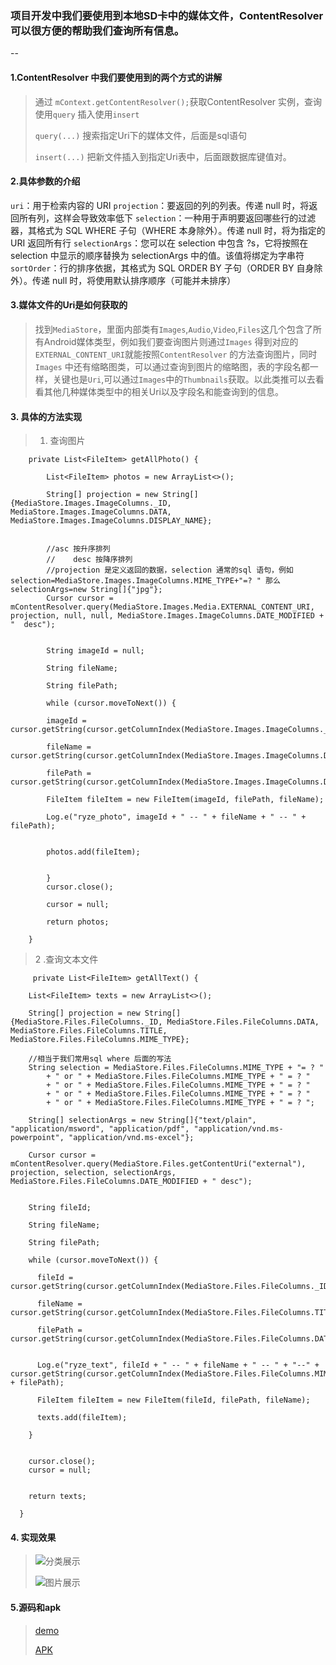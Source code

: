 ### 项目开发中我们要使用到本地SD卡中的媒体文件，ContentResolver 可以很方便的帮助我们查询所有信息。
--
#### 1.ContentResolver 中我们要使用到的两个方式的讲解
>
> 通过 `mContext.getContentResolver();`获取ContentResolver 实例，查询使用`query` 插入使用`insert`
>
>`query(...)` 搜索指定Uri下的媒体文件，后面是sql语句
>
>`insert(...)` 把新文件插入到指定Uri表中，后面跟数据库键值对。

#### 2.具体参数的介绍
>
`uri`：用于检索内容的 URI
`projection`：要返回的列的列表。传递 null 时，将返回所有列，这样会导致效率低下
`selection`：一种用于声明要返回哪些行的过滤器，其格式为 SQL WHERE 子句（WHERE 本身除外）。传递 null 时，将为指定的 URI 返回所有行
`selectionArgs`：您可以在 selection 中包含 ?s，它将按照在 selection 中显示的顺序替换为 selectionArgs 中的值。该值将绑定为字串符
`sortOrder`：行的排序依据，其格式为 SQL ORDER BY 子句（ORDER BY 自身除外）。传递 null 时，将使用默认排序顺序（可能并未排序）
>

#### 3.媒体文件的Uri是如何获取的
>
>找到`MediaStore`，里面内部类有`Images`,`Audio`,`Video`,`Files`这几个包含了所有Android媒体类型，例如我们要查询图片则通过`Images` 得到对应的`EXTERNAL_CONTENT_URI`就能按照`ContentResolver` 的方法查询图片，同时`Images` 中还有缩略图类，可以通过查询到图片的缩略图，表的字段名都一样，关键也是`Uri`,可以通过`Images`中的`Thumbnails`获取。以此类推可以去看看其他几种媒体类型中的相关Uri以及字段名和能查询到的信息。
>
>
#### 3. 具体的方法实现
>
> 1. 查询图片
>
> 	

		private List<FileItem> getAllPhoto() {

    		List<FileItem> photos = new ArrayList<>();

    		String[] projection = new String[]{MediaStore.Images.ImageColumns._ID, MediaStore.Images.ImageColumns.DATA, MediaStore.Images.ImageColumns.DISPLAY_NAME};


    		//asc 按升序排列
			//    desc 按降序排列
    		//projection 是定义返回的数据，selection 通常的sql 语句，例如  selection=MediaStore.Images.ImageColumns.MIME_TYPE+"=? " 那么 selectionArgs=new String[]{"jpg"};
    		Cursor cursor = mContentResolver.query(MediaStore.Images.Media.EXTERNAL_CONTENT_URI, projection, null, null, MediaStore.Images.ImageColumns.DATE_MODIFIED + "  desc");


    		String imageId = null;

	    	String fileName;

	    	String filePath;

	    	while (cursor.moveToNext()) {

	      	imageId = cursor.getString(cursor.getColumnIndex(MediaStore.Images.ImageColumns._ID));

	      	fileName = cursor.getString(cursor.getColumnIndex(MediaStore.Images.ImageColumns.DISPLAY_NAME));

	      	filePath = cursor.getString(cursor.getColumnIndex(MediaStore.Images.ImageColumns.DATA));

	      	FileItem fileItem = new FileItem(imageId, filePath, fileName);

	      	Log.e("ryze_photo", imageId + " -- " + fileName + " -- " + filePath);


	      	photos.add(fileItem);


	    	}
	   	 	cursor.close();

	    	cursor = null;

	    	return photos;

	  	}
>
>
>2 .查询文本文件
>

		 private List<FileItem> getAllText() {

	    List<FileItem> texts = new ArrayList<>();

	    String[] projection = new String[]{MediaStore.Files.FileColumns._ID, MediaStore.Files.FileColumns.DATA, MediaStore.Files.FileColumns.TITLE, MediaStore.Files.FileColumns.MIME_TYPE};

        //相当于我们常用sql where 后面的写法
	    String selection = MediaStore.Files.FileColumns.MIME_TYPE + "= ? "
	        + " or " + MediaStore.Files.FileColumns.MIME_TYPE + " = ? "
	        + " or " + MediaStore.Files.FileColumns.MIME_TYPE + " = ? "
	        + " or " + MediaStore.Files.FileColumns.MIME_TYPE + " = ? "
	        + " or " + MediaStore.Files.FileColumns.MIME_TYPE + " = ? ";

	    String[] selectionArgs = new String[]{"text/plain", "application/msword", "application/pdf", "application/vnd.ms-powerpoint", "application/vnd.ms-excel"};

	    Cursor cursor = mContentResolver.query(MediaStore.Files.getContentUri("external"), projection, selection, selectionArgs, MediaStore.Files.FileColumns.DATE_MODIFIED + " desc");


	    String fileId;

	    String fileName;

	    String filePath;

	    while (cursor.moveToNext()) {

	      fileId = cursor.getString(cursor.getColumnIndex(MediaStore.Files.FileColumns._ID));

	      fileName = cursor.getString(cursor.getColumnIndex(MediaStore.Files.FileColumns.TITLE));

	      filePath = cursor.getString(cursor.getColumnIndex(MediaStore.Files.FileColumns.DATA));


	      Log.e("ryze_text", fileId + " -- " + fileName + " -- " + "--" + cursor.getString(cursor.getColumnIndex(MediaStore.Files.FileColumns.MIME_TYPE)) + filePath);

	      FileItem fileItem = new FileItem(fileId, filePath, fileName);

	      texts.add(fileItem);

	    }


	    cursor.close();
	    cursor = null;


	    return texts;

	  }

>
>
#### 4. 实现效果
>
>![分类展示](https://raw.githubusercontent.com/goodbranch/AndroidNote/master/note/image/contentresolver_1.png)
>
>![图片展示](https://raw.githubusercontent.com/goodbranch/AndroidNote/master/note/image/contentresolver_2.png)
>
>
#### 5.源码和apk
>
> [demo](https://github.com/goodbranch/ContentResolverDemo.git)
>
> [APK](https://raw.githubusercontent.com/goodbranch/AndroidNote/master/note/Apk/contentresolverdemo.apk)